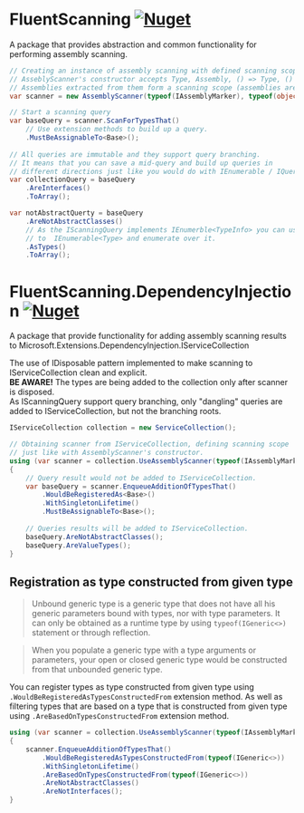 # FluentScanning [![Nuget](https://img.shields.io/nuget/v/FluentScanning?style=flat-square)](https://www.nuget.org/packages/FluentScanning/)

A package that provides abstraction and common functionality for performing assembly scanning.

```cs
// Creating an instance of assembly scanning with defined scanning scope.
// AsseblyScanner's constructor accepts Type, Assembly, () => Type, () => Assembly as params.
// Assemblies extracted from them form a scanning scope (assemblies are distinct).
var scanner = new AssemblyScanner(typeof(IAssemblyMarker), typeof(object));

// Start a scanning query
var baseQuery = scanner.ScanForTypesThat()
    // Use extension methods to build up a query.
    .MustBeAssignableTo<Base>();
    
// All queries are immutable and they support query branching.
// It means that you can save a mid-query and build up queries in 
// different directions just like you would do with IEnumerable / IQueriable
var collectionQuery = baseQuery
    .AreInterfaces()
    .ToArray();

var notAbstractQuerty = baseQuery
    .AreNotAbstractClasses()
    // As the IScanningQuery implements IEnumerble<TypeInfo> you can use .AsType to convert it 
    // to  IEnumerable<Type> and enumerate over it.
    .AsTypes()
    .ToArray();
```

# FluentScanning.DependencyInjection [![Nuget](https://img.shields.io/nuget/v/FluentScanning.DependencyInjection?style=flat-square)](https://www.nuget.org/packages/FluentScanning.DependencyInjection/)

A package that provide functionality for adding assembly scanning results to
Microsoft.Extensions.DependencyInjection.IServiceCollection

The use of IDisposable pattern implemented to make scanning to IServiceCollection clean and explicit.\
**BE AWARE!** The types are being added to the collection only after scanner is disposed.\
As IScanningQuery support query branching, only "dangling" queries are added to IServiceCollection, but not the
branching roots.

```cs
IServiceCollection collection = new ServiceCollection();

// Obtaining scanner from IServiceCollection, defining scanning scope 
// just like with AssemblyScanner's constructor.
using (var scanner = collection.UseAssemblyScanner(typeof(IAssemblyMarker)))
{
    // Query result would not be added to IServiceCollection.
    var baseQuery = scanner.EnqueueAdditionOfTypesThat()
        .WouldBeRegisteredAs<Base>()
        .WithSingletonLifetime()
        .MustBeAssignableTo<Base>();
        
    // Queries results will be added to IServiceCollection.
    baseQuery.AreNotAbstractClasses();
    baseQuery.AreValueTypes();
}
```

## Registration as type constructed from given type

> Unbound generic type is a generic type that does not have all his generic parameters bound with types, nor with type parameters. 
> It can only be obtained as a runtime type by using `typeof(IGeneric<>)` statement or through reflection. 

> When you populate a generic type with a type arguments or parameters, your open or closed generic type would be constructed from that unbounded generic type.

You can register types as type constructed from given type using `.WouldBeRegisteredAsTypesConstructedFrom` extension method.
As well as filtering types that are based on a type that is constructed from given type using `.AreBasedOnTypesConstructedFrom` extension method.

```csharp
using (var scanner = collection.UseAssemblyScanner(typeof(IAssemblyMarker)))
{
    scanner.EnqueueAdditionOfTypesThat()
        .WouldBeRegisteredAsTypesConstructedFrom(typeof(IGeneric<>))
        .WithSingletonLifetime()
        .AreBasedOnTypesConstructedFrom(typeof(IGeneric<>))
        .AreNotAbstractClasses()
        .AreNotInterfaces();
}
```
